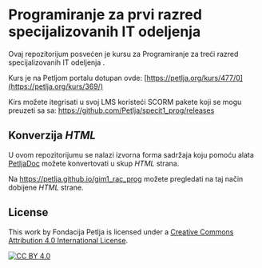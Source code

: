 # Programiranje za prvi razred specijalizovanih IT odeljenja 

Ovaj repozitorijum posvećen je kursu za Programiranje za treći razred specijalizovanih IT odeljenja . 

Kurs je na Petljom portalu dotupan ovde: [https://petlja.org/kurs/477/0](https://petlja.org/kurs/369/)

Kirs možete itegrisati u svoj LMS koristeći SCORM pakete koji se mogu preuzeti sa sa: https://github.com/Petlja/specit1_prog/releases

## Konverzija *HTML*

U ovom repozitorijumu se nalazi izvorna forma sadržaja koju pomoću alata [PetljaDoc](https://github.com/Petlja/PetljaDoc) možete konvertovati u skup *HTML* strana.

Na https://petlja.github.io/gim1_rac_prog možete pregledati na taj način dobijene *HTML* strane.

## License

This work by Fondacija Petlja is licensed under a
[Creative Commons Attribution 4.0 International License][cc-by].

[![CC BY 4.0][cc-by-image]][cc-by]

[cc-by]: http://creativecommons.org/licenses/by/4.0/
[cc-by-image]: https://i.creativecommons.org/l/by/4.0/88x31.png

